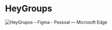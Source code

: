 # HeyGroups
![HeyGrupos – Figma - Pessoal — Microsoft Edge](https://user-images.githubusercontent.com/53065263/154154402-e9f719b4-838a-4a09-b3cc-7ff424db21f1.jpg)
